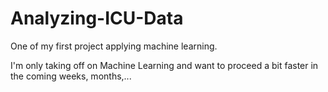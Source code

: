 # Analyzing-ICU-Data
One of my first project applying machine learning.

I'm only taking off on Machine Learning and want to proceed a bit faster in the coming weeks, months,...
